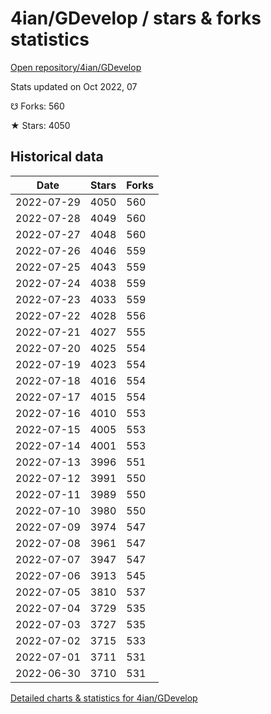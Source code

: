 # 4ian/GDevelop / stars & forks statistics

[Open repository/4ian/GDevelop](https://github.com/4ian/GDevelop)

Stats updated on Oct 2022, 07

☋ Forks: 560

★ Stars: 4050

## Historical data
| Date | Stars | Forks |
|------|-------|-------|
| 2022-07-29 | 4050 | 560 | 
| 2022-07-28 | 4049 | 560 | 
| 2022-07-27 | 4048 | 560 | 
| 2022-07-26 | 4046 | 559 | 
| 2022-07-25 | 4043 | 559 | 
| 2022-07-24 | 4038 | 559 | 
| 2022-07-23 | 4033 | 559 | 
| 2022-07-22 | 4028 | 556 | 
| 2022-07-21 | 4027 | 555 | 
| 2022-07-20 | 4025 | 554 | 
| 2022-07-19 | 4023 | 554 | 
| 2022-07-18 | 4016 | 554 | 
| 2022-07-17 | 4015 | 554 | 
| 2022-07-16 | 4010 | 553 | 
| 2022-07-15 | 4005 | 553 | 
| 2022-07-14 | 4001 | 553 | 
| 2022-07-13 | 3996 | 551 | 
| 2022-07-12 | 3991 | 550 | 
| 2022-07-11 | 3989 | 550 | 
| 2022-07-10 | 3980 | 550 | 
| 2022-07-09 | 3974 | 547 | 
| 2022-07-08 | 3961 | 547 | 
| 2022-07-07 | 3947 | 547 | 
| 2022-07-06 | 3913 | 545 | 
| 2022-07-05 | 3810 | 537 | 
| 2022-07-04 | 3729 | 535 | 
| 2022-07-03 | 3727 | 535 | 
| 2022-07-02 | 3715 | 533 | 
| 2022-07-01 | 3711 | 531 | 
| 2022-06-30 | 3710 | 531 | 


[Detailed charts & statistics for 4ian/GDevelop](https://reviewgithub.com/rep/4ian/GDevelop)
